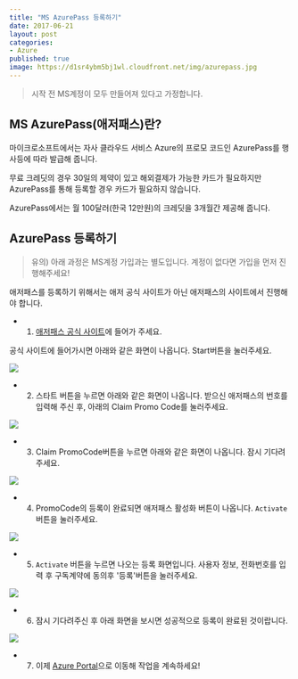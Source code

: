 ```yaml
---
title: "MS AzurePass 등록하기"
date: 2017-06-21
layout: post
categories:
- Azure
published: true
image: https://d1sr4ybm5bj1wl.cloudfront.net/img/azurepass.jpg
---
```


> 시작 전 MS계정이 모두 만들어져 있다고 가정합니다.

## MS AzurePass(애저패스)란?

마이크로소프트에서는 자사 클라우드 서비스 Azure의 프로모 코드인 AzurePass를 행사등에 따라 발급해 줍니다.

무료 크레딧의 경우 30일의 제약이 있고 해외결제가 가능한 카드가 필요하지만 AzurePass를 통해 등록할 경우 카드가 필요하지 않습니다.

AzurePass에서는 월 100달러(한국 12만원)의 크레딧을 3개월간 제공해 줍니다.

## AzurePass 등록하기

> 유의) 아래 과정은 MS계정 가입과는 별도입니다. 계정이 없다면 가입을 먼저 진행해주세요!

애저패스를 등록하기 위해서는 애저 공식 사이트가 아닌 애저패스의 사이트에서 진행해야 합니다.

- 1. [애저패스 공식 사이트](https://www.microsoftazurepass.com/)에 들어가 주세요.

공식 사이트에 들어가시면 아래와 같은 화면이 나옵니다. Start버튼을 눌러주세요.

![]({{site.static_url}}/img/azurepass/azurepass01-start.png)

- 2. 스타트 버튼을 누르면 아래와 같은 화면이 나옵니다. 받으신 애저패스의 번호를 입력해 주신 후, 아래의 Claim Promo Code를 눌러주세요. 

![]({{site.static_url}}/img/azurepass/azurepass02-input-promo.png)

- 3. Claim PromoCode버튼을 누르면 아래와 같은 화면이 나옵니다. 잠시 기다려 주세요.

![]({{site.static_url}}/img/azurepass/azurepass03-processing.png)

- 4. PromoCode의 등록이 완료되면 애저패스 활성화 버튼이 나옵니다. `Activate`버튼을 눌러주세요.

![]({{site.static_url}}/img/azurepass/azurepass04-redeemed-activate.png)

- 5. `Activate` 버튼을 누르면 나오는 등록 화면입니다. 사용자 정보, 전화번호를 입력 후 구독계약에 동의후 '등록'버튼을 눌러주세요.

![]({{site.static_url}}/img/azurepass/azurepass05-register.png)

- 6. 잠시 기다려주신 후 아래 화면을 보시면 성공적으로 등록이 완료된 것이랍니다.

![]({{site.static_url}}/img/azurepass/azurepass06-finished.png)

- 7. 이제 [Azure Portal](https://portal.azure.com)으로 이동해 작업을 계속하세요!


